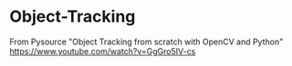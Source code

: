 # Object-Tracking
From Pysource "Object Tracking from scratch with OpenCV and Python" https://www.youtube.com/watch?v=GgGro5IV-cs
